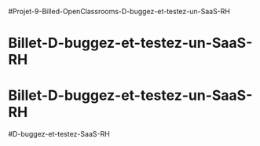#Projet-9-Billed-OpenClassrooms-D-buggez-et-testez-un-SaaS-RH
# Billet-D-buggez-et-testez-un-SaaS-RH
# Billet-D-buggez-et-testez-un-SaaS-RH
#D-buggez-et-testez-SaaS-RH
